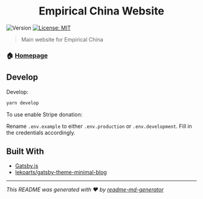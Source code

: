 <h1 align="center">Empirical China Website</h1>

![Version](https://img.shields.io/badge/version-0.1.0-blue.svg?cacheSeconds=2592000)
[![License: MIT](https://img.shields.io/badge/License-MIT-yellow.svg)](#)

> Main website for Empirical China

### 🏠 [Homepage](https://empiricalchina.github.io)


## Develop

Develop:

```sh
yarn develop
```

To use enable Stripe donation:

Rename `.env.example` to either `.env.production` or `.env.development`. Fill in the credentials accordingly. 


## Built With

- [Gatsby.js](https://github.com/gatsbyjs/gatsby)
- [lekoarts/gatsby-theme-minimal-blog](https://github.com/LekoArts/gatsby-themes/tree/master/themes/gatsby-theme-minimal-blog)

***
_This README was generated with ❤️ by [readme-md-generator](https://github.com/kefranabg/readme-md-generator)_
